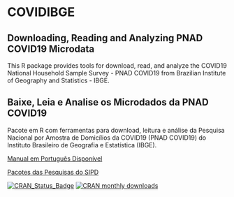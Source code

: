 # COVIDIBGE
## Downloading, Reading and Analyzing PNAD COVID19 Microdata

This R package provides tools for download, read, and analyze the COVID19 National Household Sample Survey - PNAD COVID19 from Brazilian Institute of Geography and Statistics - IBGE.

## Baixe, Leia e Analise os Microdados da PNAD COVID19

Pacote em R com ferramentas para download, leitura e análise da Pesquisa Nacional por Amostra de Domicílios da COVID19 (PNAD COVID19) do Instituto Brasileiro de Geografia e Estatística (IBGE).

[Manual em Português Disponível](https://rpubs.com/gabriel-assuncao-ibge/covid)

[Pacotes das Pesquisas do SIPD](https://cran.r-project.org/package=SIPDIBGE)

[![CRAN_Status_Badge](https://www.r-pkg.org/badges/version/COVIDIBGE)](https://cran.r-project.org/package=COVIDIBGE) [![CRAN monthly downloads](https://cranlogs.r-pkg.org/badges/COVIDIBGE "CRAN monthly downloads")](https://cran.r-project.org/package=COVIDIBGE)
